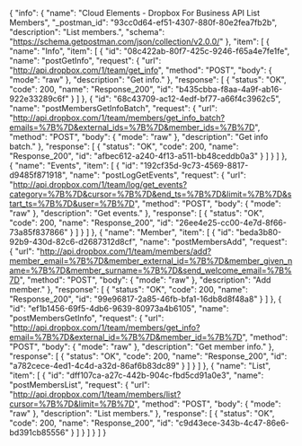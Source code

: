 {
  "info": {
    "name": "Cloud Elements - Dropbox For Business API List Members",
    "_postman_id": "93cc0d64-ef51-4307-880f-80e2fea7fb2b",
    "description": "List members.",
    "schema": "https://schema.getpostman.com/json/collection/v2.0.0/"
  },
  "item": [
    {
      "name": "Info",
      "item": [
        {
          "id": "08c422ab-80f7-425c-9246-f65a4e7fe1fe",
          "name": "postGetInfo",
          "request": {
            "url": "http://api.dropbox.com/1/team/get_info",
            "method": "POST",
            "body": {
              "mode": "raw"
            },
            "description": "Get info."
          },
          "response": [
            {
              "status": "OK",
              "code": 200,
              "name": "Response_200",
              "id": "b435cbba-f8aa-4a9f-ab16-922e33289c6f"
            }
          ]
        },
        {
          "id": "68c43709-ac12-4edf-bf77-a66f4c3962c5",
          "name": "postMembersGetInfoBatch",
          "request": {
            "url": "http://api.dropbox.com/1/team/members/get_info_batch?emails=%7B%7D&external_ids=%7B%7D&member_ids=%7B%7D",
            "method": "POST",
            "body": {
              "mode": "raw"
            },
            "description": "Get info batch."
          },
          "response": [
            {
              "status": "OK",
              "code": 200,
              "name": "Response_200",
              "id": "afbec612-a240-4f13-a511-bb48ceddb0a3"
            }
          ]
        }
      ]
    },
    {
      "name": "Events",
      "item": [
        {
          "id": "192cf35d-9c73-4569-8817-d9485f871918",
          "name": "postLogGetEvents",
          "request": {
            "url": "http://api.dropbox.com/1/team/log/get_events?category=%7B%7D&cursor=%7B%7D&end_ts=%7B%7D&limit=%7B%7D&start_ts=%7B%7D&user=%7B%7D",
            "method": "POST",
            "body": {
              "mode": "raw"
            },
            "description": "Get events."
          },
          "response": [
            {
              "status": "OK",
              "code": 200,
              "name": "Response_200",
              "id": "26ee4e25-cc00-4e7d-8f66-73a85f837866"
            }
          ]
        }
      ]
    },
    {
      "name": "Member",
      "item": [
        {
          "id": "beda3b80-92b9-430d-82c6-d2687312d8cf",
          "name": "postMembersAdd",
          "request": {
            "url": "http://api.dropbox.com/1/team/members/add?member_email=%7B%7D&member_external_id=%7B%7D&member_given_name=%7B%7D&member_surname=%7B%7D&send_welcome_email=%7B%7D",
            "method": "POST",
            "body": {
              "mode": "raw"
            },
            "description": "Add member."
          },
          "response": [
            {
              "status": "OK",
              "code": 200,
              "name": "Response_200",
              "id": "99e96817-2a85-46fb-bfa1-16db8d8f48a8"
            }
          ]
        },
        {
          "id": "ef1b1456-69f5-4db6-9639-80973a4b6105",
          "name": "postMembersGetInfo",
          "request": {
            "url": "http://api.dropbox.com/1/team/members/get_info?email=%7B%7D&external_id=%7B%7D&member_id=%7B%7D",
            "method": "POST",
            "body": {
              "mode": "raw"
            },
            "description": "Get member info."
          },
          "response": [
            {
              "status": "OK",
              "code": 200,
              "name": "Response_200",
              "id": "a782cece-4ed1-4c4d-a32d-86af6b83dc89"
            }
          ]
        }
      ]
    },
    {
      "name": "List",
      "item": [
        {
          "id": "dff107ca-a27c-442b-904c-fbd5cd91a0e3",
          "name": "postMembersList",
          "request": {
            "url": "http://api.dropbox.com/1/team/members/list?cursor=%7B%7D&limit=%7B%7D",
            "method": "POST",
            "body": {
              "mode": "raw"
            },
            "description": "List members."
          },
          "response": [
            {
              "status": "OK",
              "code": 200,
              "name": "Response_200",
              "id": "c9d43ece-343b-4c47-86e6-bd391cb85556"
            }
          ]
        }
      ]
    }
  ]
}